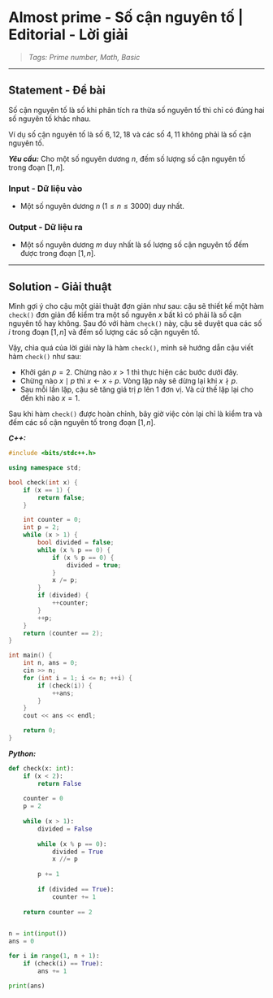 
# Almost prime - Số cận nguyên tố | Editorial - Lời giải

> *Tags: Prime number, Math, Basic*

---

## Statement - Đề bài

Số cận nguyên tố là số khi phân tích ra thừa số nguyên tố thì chỉ có đúng hai số nguyên tố khác nhau.

Ví dụ số cận nguyên tố là số $6, 12, 18$ và các số $4, 11$ không phải là số cận nguyên tố.

***Yêu cầu:*** Cho một số nguyên dương $n$, đếm số lượng số cận nguyên tố trong đoạn $[1, n]$.

### Input - Dữ liệu vào

- Một số nguyên dương $n \; (1 \le n \le 3000)$ duy nhất.

### Output - Dữ liệu ra

- Một số nguyên dương $m$ duy nhất là số lượng số cận nguyên tố đếm được trong đoạn $[1, n]$.

---

## Solution - Giải thuật

Mình gợi ý cho cậu một giải thuật đơn giản như sau: cậu sẽ thiết kế một hàm `check()` đơn giản để kiểm tra một số nguyên $x$ bất kì có phải là số cận nguyên tố hay không. Sau đó với hàm `check()` này, cậu sẽ duyệt qua các số $i$ trong đoạn $[1, n]$ và đếm số lượng các số cận nguyên tố.

Vậy, chìa quá của lời giải này là hàm `check()`, mình sẽ hướng dẫn cậu viết hàm `check()` như sau:

- Khởi gán $p = 2$. Chừng nào $x > 1$ thì thực hiện các bước dưới đây.
- Chừng nào $x \mid p$ thì $x \leftarrow x \div p$. Vòng lặp này sẽ dừng lại khi $x \nmid p$.
- Sau mỗi lần lặp, cậu sẽ tăng giá trị $p$ lên $1$ đơn vị. Và cứ thế lặp lại cho đến khi nào $x = 1$.

Sau khi hàm `check()` được hoàn chỉnh, bây giờ việc còn lại chỉ là kiểm tra và đếm các số cận nguyên tố trong đoạn $[1, n]$.

***C++:***

```cpp
#include <bits/stdc++.h>

using namespace std;

bool check(int x) {
    if (x == 1) {
        return false;
    }

    int counter = 0;
    int p = 2;
    while (x > 1) {
        bool divided = false;
        while (x % p == 0) {
            if (x % p == 0) {
                divided = true;
            }
            x /= p;
        }
        if (divided) {
            ++counter;
        }
        ++p;
    }
    return (counter == 2);
}

int main() {
    int n, ans = 0;
    cin >> n;
    for (int i = 1; i <= n; ++i) {
        if (check(i)) {
            ++ans;
        }
    }
    cout << ans << endl;

    return 0;
}
```

***Python:***

```py
def check(x: int):
    if (x < 2):
        return False
    
    counter = 0
    p = 2
    
    while (x > 1):
        divided = False
        
        while (x % p == 0):
            divided = True
            x //= p
        
        p += 1
        
        if (divided == True):
            counter += 1
    
    return counter == 2


n = int(input())
ans = 0

for i in range(1, n + 1):
    if (check(i) == True):
        ans += 1

print(ans)
```
